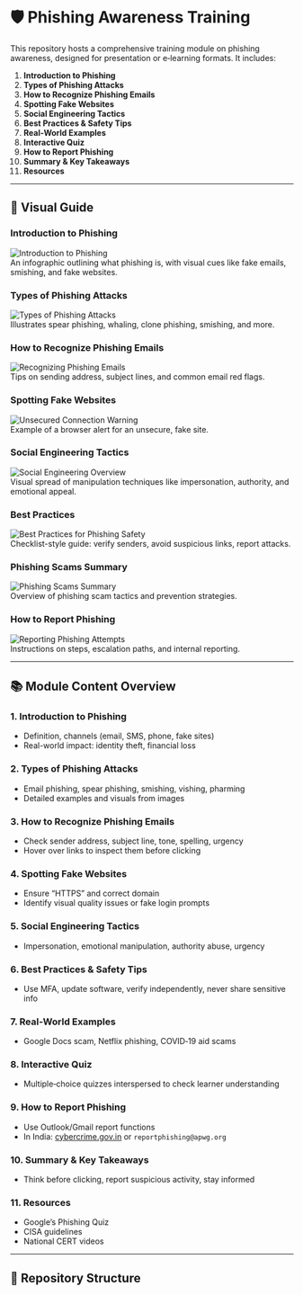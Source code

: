 # 🛡️ Phishing Awareness Training

This repository hosts a comprehensive training module on phishing awareness, designed for presentation or e‑learning formats. It includes:

1. **Introduction to Phishing**  
2. **Types of Phishing Attacks**  
3. **How to Recognize Phishing Emails**  
4. **Spotting Fake Websites**  
5. **Social Engineering Tactics**  
6. **Best Practices & Safety Tips**  
7. **Real-World Examples**  
8. **Interactive Quiz**  
9. **How to Report Phishing**  
10. **Summary & Key Takeaways**  
11. **Resources**

---

## 📸 Visual Guide

### Introduction to Phishing  
![Introduction to Phishing](./images/1000398889.jpg)  
An infographic outlining what phishing is, with visual cues like fake emails, smishing, and fake websites.

### Types of Phishing Attacks  
![Types of Phishing Attacks](./images/1000398890.jpg)  
Illustrates spear phishing, whaling, clone phishing, smishing, and more.

### How to Recognize Phishing Emails  
![Recognizing Phishing Emails](./images/1000398891.jpg)  
Tips on sending address, subject lines, and common email red flags.

### Spotting Fake Websites  
![Unsecured Connection Warning](./images/1000398892.jpg)  
Example of a browser alert for an unsecure, fake site.

### Social Engineering Tactics  
![Social Engineering Overview](./images/1000398893.jpg)  
Visual spread of manipulation techniques like impersonation, authority, and emotional appeal.

### Best Practices  
![Best Practices for Phishing Safety](./images/1000398894.jpg)  
Checklist-style guide: verify senders, avoid suspicious links, report attacks.

### Phishing Scams Summary  
![Phishing Scams Summary](./images/1000398895.jpg)  
Overview of phishing scam tactics and prevention strategies.

### How to Report Phishing  
![Reporting Phishing Attempts](./images/1000398897.jpg)  
Instructions on steps, escalation paths, and internal reporting.

---

## 📚 Module Content Overview

### 1. Introduction to Phishing  
- Definition, channels (email, SMS, phone, fake sites)  
- Real-world impact: identity theft, financial loss

### 2. Types of Phishing Attacks  
- Email phishing, spear phishing, smishing, vishing, pharming  
- Detailed examples and visuals from images

### 3. How to Recognize Phishing Emails  
- Check sender address, subject line, tone, spelling, urgency  
- Hover over links to inspect them before clicking

### 4. Spotting Fake Websites  
- Ensure “HTTPS” and correct domain  
- Identify visual quality issues or fake login prompts

### 5. Social Engineering Tactics  
- Impersonation, emotional manipulation, authority abuse, urgency

### 6. Best Practices & Safety Tips  
- Use MFA, update software, verify independently, never share sensitive info

### 7. Real‑World Examples  
- Google Docs scam, Netflix phishing, COVID‑19 aid scams

### 8. Interactive Quiz  
- Multiple‐choice quizzes interspersed to check learner understanding

### 9. How to Report Phishing  
- Use Outlook/Gmail report functions  
- In India: [cybercrime.gov.in](https://cybercrime.gov.in) or `reportphishing@apwg.org`

### 10. Summary & Key Takeaways  
- Think before clicking, report suspicious activity, stay informed

### 11. Resources  
- Google’s Phishing Quiz  
- CISA guidelines  
- National CERT videos

---

## 📂 Repository Structure

